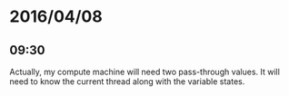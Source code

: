 # 2016/04/08

## 09:30

Actually, my compute machine will need two pass-through values. It will need
to know the current thread along with the variable states.

